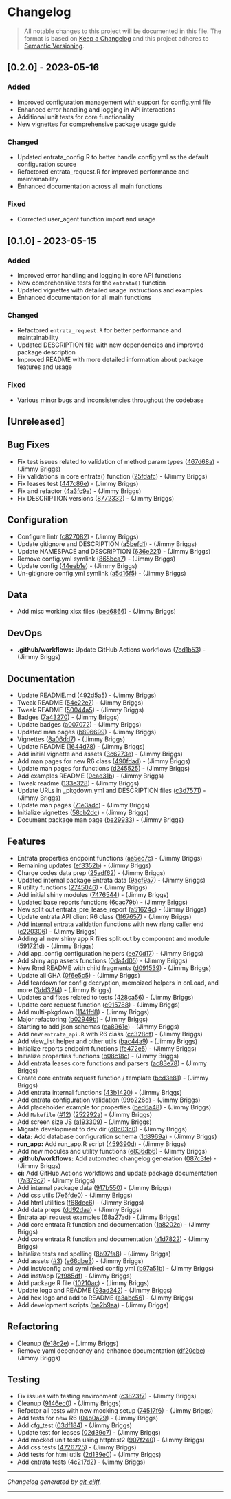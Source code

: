 # Changelog

> All notable changes to this project will be documented in this file. The format is based on
[Keep a Changelog](http://keepachangelog.com/) and this project adheres to
[Semantic Versioning](http://semver.org/).

## [0.2.0] - 2023-05-16

### Added

- Improved configuration management with support for config.yml file
- Enhanced error handling and logging in API interactions
- Additional unit tests for core functionality
- New vignettes for comprehensive package usage guide

### Changed

- Updated entrata_config.R to better handle config.yml as the default configuration source
- Refactored entrata_request.R for improved performance and maintainability
- Enhanced documentation across all main functions

### Fixed

- Corrected user_agent function import and usage

## [0.1.0] - 2023-05-15

### Added

- Improved error handling and logging in core API functions
- New comprehensive tests for the `entrata()` function
- Updated vignettes with detailed usage instructions and examples
- Enhanced documentation for all main functions

### Changed

- Refactored `entrata_request.R` for better performance and maintainability
- Updated DESCRIPTION file with new dependencies and improved package description
- Improved README with more detailed information about package features and usage

### Fixed

- Various minor bugs and inconsistencies throughout the codebase

## [Unreleased]

## Bug Fixes

- Fix test issues related to validation of method param types ([467d68a](https://github.com/noclocks/gmhleasr/commit/467d68a355a0cfb42c94c0e55527e502a6e60c69))  - (Jimmy Briggs)
- Fix validations in core entrata() function ([25fdafc](https://github.com/noclocks/gmhleasr/commit/25fdafc44e0bc2fd60dcc43df6d4e532eae20fdd))  - (Jimmy Briggs)
- Fix leases test ([447c86e](https://github.com/noclocks/gmhleasr/commit/447c86e2fd7c771af43bcd11ef78c7a5375798fd))  - (Jimmy Briggs)
- Fix and refactor ([4a3fc9e](https://github.com/noclocks/gmhleasr/commit/4a3fc9e4ef6c78f4d8bcc7e842f9b337e8f0a06b))  - (Jimmy Briggs)
- Fix DESCRIPTION versions ([8772332](https://github.com/noclocks/gmhleasr/commit/8772332a187b67ac29d8a1f47cae5e69b01f0fde))  - (Jimmy Briggs)

## Configuration

- Configure lintr ([c827082](https://github.com/noclocks/gmhleasr/commit/c82708297a2d8c3d3b7e7fa7df231202df00db78))  - (Jimmy Briggs)
- Update gitignore and DESCRIPTION ([a5befd1](https://github.com/noclocks/gmhleasr/commit/a5befd1c4e29f1dd1b507df095b08b8b99561264))  - (Jimmy Briggs)
- Update NAMESPACE and DESCRIPTION ([636e221](https://github.com/noclocks/gmhleasr/commit/636e2216403245691b40acb67fc326de170c048c))  - (Jimmy Briggs)
- Remove config.yml symlink ([865bca7](https://github.com/noclocks/gmhleasr/commit/865bca70b6b86ecfe19187edc83a1c5e5e56a596))  - (Jimmy Briggs)
- Update config ([44eeb1e](https://github.com/noclocks/gmhleasr/commit/44eeb1e6fc77970844da011f7051f9f5e04fe50d))  - (Jimmy Briggs)
- Un-gitignore config.yml symlink ([a5d16f5](https://github.com/noclocks/gmhleasr/commit/a5d16f5114e16eae5b02df201c7976e708cdd4b1))  - (Jimmy Briggs)

## Data

- Add misc working xlsx files ([bed6866](https://github.com/noclocks/gmhleasr/commit/bed68666976037473969764f800660e0aef68c1b))  - (Jimmy Briggs)

## DevOps

- **.github/workflows:** Update GitHub Actions workflows ([7cd1b53](https://github.com/noclocks/gmhleasr/commit/7cd1b53b835c69e82eb2b7ca2e92b1b7ad841cef))  - (Jimmy Briggs)

## Documentation

- Update README.md ([492d5a5](https://github.com/noclocks/gmhleasr/commit/492d5a5f89ac305a335f3cceac5f85f12a1b7407))  - (Jimmy Briggs)
- Tweak README ([54e22e7](https://github.com/noclocks/gmhleasr/commit/54e22e7ff7f3bc526127ee623be8930307f43f80))  - (Jimmy Briggs)
- Tweak README ([50044a5](https://github.com/noclocks/gmhleasr/commit/50044a58f925232486f9ac5a1530d0da05c66cdd))  - (Jimmy Briggs)
- Badges ([7a43270](https://github.com/noclocks/gmhleasr/commit/7a432703f79390e7048e14c90ccbe11ae6423162))  - (Jimmy Briggs)
- Update badges ([a007072](https://github.com/noclocks/gmhleasr/commit/a0070724d4190b6fca5af13219e3b7ed9edf57d1))  - (Jimmy Briggs)
- Updated man pages ([b896699](https://github.com/noclocks/gmhleasr/commit/b896699094c43ebdb27643e06159b8232c8e45d2))  - (Jimmy Briggs)
- Vignettes ([8a06dd7](https://github.com/noclocks/gmhleasr/commit/8a06dd7ab20e58097d3f4074c3e402ef9845bf30))  - (Jimmy Briggs)
- Update README ([1644d78](https://github.com/noclocks/gmhleasr/commit/1644d78d89595a9704d795f5934425f556baeef9))  - (Jimmy Briggs)
- Add initial vignette and assets ([3c6273e](https://github.com/noclocks/gmhleasr/commit/3c6273e72b3f0b9cd2236831384b78b2d9dbfede))  - (Jimmy Briggs)
- Add man pages for new R6 class ([490fdad](https://github.com/noclocks/gmhleasr/commit/490fdad29d4fd89a840d25962d10d72733742020))  - (Jimmy Briggs)
- Update man pages for functions ([d245525](https://github.com/noclocks/gmhleasr/commit/d2455252fb956d7d3d5a48b16d24259c8861d649))  - (Jimmy Briggs)
- Add examples README ([0cae31b](https://github.com/noclocks/gmhleasr/commit/0cae31ba479403ae2db1bba83dc86e3f097471aa))  - (Jimmy Briggs)
- Tweak readme ([133e328](https://github.com/noclocks/gmhleasr/commit/133e3289b78f4358476788fa218911ea242b925a))  - (Jimmy Briggs)
- Update URLs in _pkgdown.yml and DESCRIPTION files ([c3d7571](https://github.com/noclocks/gmhleasr/commit/c3d7571baa6050c1776ea399eeb5cc495210afa7))  - (Jimmy Briggs)
- Update man pages ([71e3adc](https://github.com/noclocks/gmhleasr/commit/71e3adc3816be5a3ab1117138fe245b4eaa9513a))  - (Jimmy Briggs)
- Initialize vignettes ([58cb2dc](https://github.com/noclocks/gmhleasr/commit/58cb2dc0233a8fa3f41b73d3660bba1e2717d45a))  - (Jimmy Briggs)
- Document package man page ([be29933](https://github.com/noclocks/gmhleasr/commit/be29933f1bd67681a457c71228574eecda9b1bb8))  - (Jimmy Briggs)

## Features

- Entrata properties endpoint functions ([aa5ec7c](https://github.com/noclocks/gmhleasr/commit/aa5ec7c297ccece90ec56be52de65d18add59554))  - (Jimmy Briggs)
- Remaining updates ([ef3352b](https://github.com/noclocks/gmhleasr/commit/ef3352bfd5e8aacc8f567894f9d5143603f35ad2))  - (Jimmy Briggs)
- Charge codes data prep ([25adf62](https://github.com/noclocks/gmhleasr/commit/25adf621932bc26d5abb84b177f4c956b8713581))  - (Jimmy Briggs)
- Updated internal package Entrata data ([9acf9a7](https://github.com/noclocks/gmhleasr/commit/9acf9a7a29bd949f1f138dd720cd026e3548b68e))  - (Jimmy Briggs)
- R utility functions ([2745046](https://github.com/noclocks/gmhleasr/commit/2745046de1fe18481a7fafe4ee654ed02f78bc9e))  - (Jimmy Briggs)
- Add initial shiny modules ([7476544](https://github.com/noclocks/gmhleasr/commit/74765442ddebebc2f1fc37e8ccbcad19d5061117))  - (Jimmy Briggs)
- Updated base reports functions ([6cac79b](https://github.com/noclocks/gmhleasr/commit/6cac79b54f14ad46fcf3161b2d5917cdbfc2c8d9))  - (Jimmy Briggs)
- New split out entrata_pre_lease_report ([a51624c](https://github.com/noclocks/gmhleasr/commit/a51624c88f5dca713aec714c37d334030b2b02c6))  - (Jimmy Briggs)
- Update entrata API client R6 class ([1f67657](https://github.com/noclocks/gmhleasr/commit/1f67657708d0744cdfb7357d2af3202680476ef6))  - (Jimmy Briggs)
- Add internal entrata validation functions with new rlang caller end ([c220306](https://github.com/noclocks/gmhleasr/commit/c220306eab11dde18a5e58eb7bb17fae82642290))  - (Jimmy Briggs)
- Adding all new shiny app R files split out by component and module ([591721d](https://github.com/noclocks/gmhleasr/commit/591721d1df9be6c63508476fafe872e7efe1c786))  - (Jimmy Briggs)
- Add app_config configuration helpers ([ee70d17](https://github.com/noclocks/gmhleasr/commit/ee70d17040ccb5783f70c10607f3493ffe4bb678))  - (Jimmy Briggs)
- Add shiny app assets functions ([0da4d05](https://github.com/noclocks/gmhleasr/commit/0da4d05de59f46c9f0bfbae131e276fdb939a4cc))  - (Jimmy Briggs)
- New Rmd README with child fragments ([d091539](https://github.com/noclocks/gmhleasr/commit/d0915391d1579ad9a1f16d61c5af4cb4c207afca))  - (Jimmy Briggs)
- Update all GHA ([0f6e5c5](https://github.com/noclocks/gmhleasr/commit/0f6e5c5def0411ad2a885190a382e0bd0d864bf1))  - (Jimmy Briggs)
- Add teardown for config decryption, memoized helpers in onLoad, and more ([3dd32f4](https://github.com/noclocks/gmhleasr/commit/3dd32f40666aeddb77a1c1c8f275e660d9ee1541))  - (Jimmy Briggs)
- Updates and fixes related to tests ([428ca56](https://github.com/noclocks/gmhleasr/commit/428ca56669658e509f04c34e76ee24fcb87f9d31))  - (Jimmy Briggs)
- Update core request function ([e915788](https://github.com/noclocks/gmhleasr/commit/e915788194853ccaa6ba733c00f1e101a73052de))  - (Jimmy Briggs)
- Add multi-pkgdown ([1141fd8](https://github.com/noclocks/gmhleasr/commit/1141fd8dfc6e1b8ca5fdacbb7a2f2a1d6de643ca))  - (Jimmy Briggs)
- Major refactoring ([b02949b](https://github.com/noclocks/gmhleasr/commit/b02949b074c3f4169ffc87a5ddcc3cc031ee8a71))  - (Jimmy Briggs)
- Starting to add json schemas ([ea8961e](https://github.com/noclocks/gmhleasr/commit/ea8961eaa9ae005fd793ce449f52d454ad7c834a))  - (Jimmy Briggs)
- Add new `entrata_api.R` with R6 class ([cc328df](https://github.com/noclocks/gmhleasr/commit/cc328df715663f2e6ea4867d665054c488ff564e))  - (Jimmy Briggs)
- Add view_list helper and other utils ([bac44a9](https://github.com/noclocks/gmhleasr/commit/bac44a9f14e0d236d594031fe294ab098cb7cd5d))  - (Jimmy Briggs)
- Initialize reports endpoint functions ([fe472e5](https://github.com/noclocks/gmhleasr/commit/fe472e5608f2a7474393eb1147717921d1342924))  - (Jimmy Briggs)
- Initialize properties functions ([b08c18c](https://github.com/noclocks/gmhleasr/commit/b08c18ccd5829e7bed5fbbd05540ac2162f6838e))  - (Jimmy Briggs)
- Add entrata leases core functions and parsers ([ac83e78](https://github.com/noclocks/gmhleasr/commit/ac83e78c62dc084292a68a1e5a17b5d1f13dad04))  - (Jimmy Briggs)
- Create core entrata request function / template ([bcd3e81](https://github.com/noclocks/gmhleasr/commit/bcd3e8176926e5e9703dbc9a4a571431dae5100b))  - (Jimmy Briggs)
- Add entrata internal functions ([43b1420](https://github.com/noclocks/gmhleasr/commit/43b142000a050f454196775d618b9c1f8a002a06))  - (Jimmy Briggs)
- Add entrata configuration validation ([99b226d](https://github.com/noclocks/gmhleasr/commit/99b226ddcc19ffb2805e1dd9a33bc1abc1e27081))  - (Jimmy Briggs)
- Add placeholder example for properties ([bed6a48](https://github.com/noclocks/gmhleasr/commit/bed6a482030b015913766fe559926bb836bb7fc2))  - (Jimmy Briggs)
- Add `Makefile` ([#12](https://github.com/noclocks/gmhleasr/issues/12)) ([252292a](https://github.com/noclocks/gmhleasr/commit/252292a56c7590c2287af070881b2020d8c7cb67))  - (Jimmy Briggs)
- Add screen size JS ([a193309](https://github.com/noclocks/gmhleasr/commit/a1933092731d84cec6c7cc6a0e370dda23ac8078))  - (Jimmy Briggs)
- Migrate development to dev dir ([d0c03c0](https://github.com/noclocks/gmhleasr/commit/d0c03c06a975e588266ad627f03dcc65de564221))  - (Jimmy Briggs)
- **data:** Add database configuration schema ([1d8969a](https://github.com/noclocks/gmhleasr/commit/1d8969aba8c0ea8958c7db76479df536d6dae7f6))  - (Jimmy Briggs)
- **run_app:** Add run_app.R script ([459390d](https://github.com/noclocks/gmhleasr/commit/459390d6f9bf49f6113334cdb0a51b646f919021))  - (Jimmy Briggs)
- Add new modules and utility functions ([e836db6](https://github.com/noclocks/gmhleasr/commit/e836db65869968f1e7787aa737ad670d4612bc91))  - (Jimmy Briggs)
- **.github/workflows:** Add automated changelog generation ([087c3fe](https://github.com/noclocks/gmhleasr/commit/087c3fea83b0bed2d89858e5728659122c3fedbd))  - (Jimmy Briggs)
- **ci:** Add GitHub Actions workflows and update package documentation ([7a379c7](https://github.com/noclocks/gmhleasr/commit/7a379c77cf605dfe23c8ae558e11a78ec30865a0))  - (Jimmy Briggs)
- Add internal package data ([917b550](https://github.com/noclocks/gmhleasr/commit/917b550932bf4bd9881381a3692140fbdf8db743))  - (Jimmy Briggs)
- Add css utils ([7e6fde0](https://github.com/noclocks/gmhleasr/commit/7e6fde0ff21b007887ca86a422e03188c0355b78))  - (Jimmy Briggs)
- Add html utilities ([f68dec6](https://github.com/noclocks/gmhleasr/commit/f68dec647004bbe3c3b747e3a6cf4348fb684e8e))  - (Jimmy Briggs)
- Add data preps ([dd92daa](https://github.com/noclocks/gmhleasr/commit/dd92daa376b90568725ab32be64ac7c2ceb0c995))  - (Jimmy Briggs)
- Entrata api request examples ([68a27ad](https://github.com/noclocks/gmhleasr/commit/68a27adf48f41b34148cc88ba0449b6b8e43f17a))  - (Jimmy Briggs)
- Add core entrata R function and documentation ([1a8202c](https://github.com/noclocks/gmhleasr/commit/1a8202c89d9ec6a563e8439db94e6fa6e86e2d0b))  - (Jimmy Briggs)
- Add core entrata R function and documentation ([a1d7822](https://github.com/noclocks/gmhleasr/commit/a1d78222c47fc2282e822b7b93894bcee941f82b))  - (Jimmy Briggs)
- Initialize tests and spelling ([8b97fa8](https://github.com/noclocks/gmhleasr/commit/8b97fa88868e7440ff95de3c64fcb6cceb93a19b))  - (Jimmy Briggs)
- Add assets ([#3](https://github.com/noclocks/gmhleasr/issues/3)) ([e66dbe3](https://github.com/noclocks/gmhleasr/commit/e66dbe3e734f5e8df35b0df0e53f8201658a64cc))  - (Jimmy Briggs)
- Add inst/config and symlinked config.yml ([b97a51b](https://github.com/noclocks/gmhleasr/commit/b97a51b68e53a4606547d42c415463c265d8189b))  - (Jimmy Briggs)
- Add inst/app ([2f985df](https://github.com/noclocks/gmhleasr/commit/2f985df6f9ad6478f9e6c9c54cbf7b3c9db7582c))  - (Jimmy Briggs)
- Add package R file ([10210ac](https://github.com/noclocks/gmhleasr/commit/10210acb6a8c985ecc9f6833f81f1693db39d8f6))  - (Jimmy Briggs)
- Update logo and README ([93ad242](https://github.com/noclocks/gmhleasr/commit/93ad242649cf8cce32f8dfaa7b56df0599bb44d4))  - (Jimmy Briggs)
- Add hex logo and add to README ([a3abc56](https://github.com/noclocks/gmhleasr/commit/a3abc560ba15e6d11a1acb69964a9ab9fb18bb59))  - (Jimmy Briggs)
- Add development scripts ([be2b9aa](https://github.com/noclocks/gmhleasr/commit/be2b9aa803a6b3e5490a7b46a8f9127474ef837e))  - (Jimmy Briggs)

## Refactoring

- Cleanup ([fe18c2e](https://github.com/noclocks/gmhleasr/commit/fe18c2ed4266fb13b8c25c0fdefd5be152a871f4))  - (Jimmy Briggs)
- Remove yaml dependency and enhance documentation ([df20cbe](https://github.com/noclocks/gmhleasr/commit/df20cbe36a7de65e9ddacb1c97630197522c1374))  - (Jimmy Briggs)

## Testing

- Fix issues with testing environment ([c3823f7](https://github.com/noclocks/gmhleasr/commit/c3823f79526cf669a5c4cb33aaa6211db3788aba))  - (Jimmy Briggs)
- Cleanup ([9146ec0](https://github.com/noclocks/gmhleasr/commit/9146ec035f3166c682987a9dccd0fdb15979a158))  - (Jimmy Briggs)
- Refactor all tests with new mocking setup ([74517f6](https://github.com/noclocks/gmhleasr/commit/74517f64cdf7ab068e7ae6037178c528f441c501))  - (Jimmy Briggs)
- Add tests for new R6 ([04b0a29](https://github.com/noclocks/gmhleasr/commit/04b0a29c02fba7082476dc64f558ba82eedbcbc6))  - (Jimmy Briggs)
- Add cfg_test ([03df184](https://github.com/noclocks/gmhleasr/commit/03df18489c8d1d53b2ea33085a19e365b8fc3ce5))  - (Jimmy Briggs)
- Update test for leases ([02d39c7](https://github.com/noclocks/gmhleasr/commit/02d39c730a25c3970ab090e03622fe37f65ae031))  - (Jimmy Briggs)
- Add mocked unit tests using httptest2 ([907f240](https://github.com/noclocks/gmhleasr/commit/907f240eab5fff3dba88bfcf782629ce0e2744c4))  - (Jimmy Briggs)
- Add css tests ([4726725](https://github.com/noclocks/gmhleasr/commit/4726725f9ce08de6f2e434d2456a6fa5bc7a2027))  - (Jimmy Briggs)
- Add tests for html utils ([2d139e0](https://github.com/noclocks/gmhleasr/commit/2d139e07cd33611ef7fcdc06e927bb75443d4ff6))  - (Jimmy Briggs)
- Add entrata tests ([4c217d2](https://github.com/noclocks/gmhleasr/commit/4c217d2c62442129af4b871dc803fbe62ec4a203))  - (Jimmy Briggs)

***
*Changelog generated by [git-cliff](https://github.com/orhun/git-cliff).*
***
